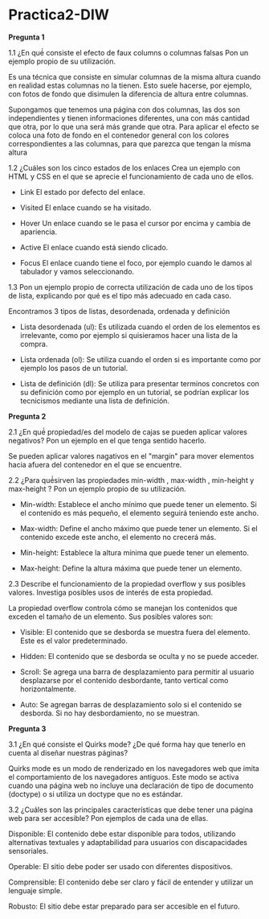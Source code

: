 # Practica2-DIW

**Pregunta 1**

1.1 ¿En qué́ consiste el efecto de faux columns o columnas falsas Pon un ejemplo propio de su utilización.

Es una técnica que consiste en simular columnas de la misma altura cuando en realidad estas columnas no la tienen. Esto suele hacerse, por ejemplo, con fotos de fondo que disimulen la diferencia de altura entre columnas.

Supongamos que tenemos una página con dos columnas, las dos son independientes y tienen informaciones diferentes, una con más cantidad que otra, por lo que una será más grande que otra.
Para aplicar el efecto se coloca una foto de fondo en el contenedor general con los colores correspondientes a las columnas, para que parezca que tengan la misma altura


1.2 ¿Cuáles son los cinco estados de los enlaces Crea un ejemplo con HTML y CSS en el que se aprecie el funcionamiento de cada uno de ellos.

- Link El estado por defecto del enlace.

- Visited El enlace cuando se ha visitado.

- Hover Un enlace cuando se le pasa el cursor por encima y cambia de apariencia.

- Active El enlace cuando está siendo clicado.

- Focus El enlace cuando tiene el foco, por ejemplo cuando le damos al tabulador y vamos seleccionando.


1.3 Pon un ejemplo propio de correcta utilización de cada uno de los tipos de lista, explicando por qué es el tipo más adecuado en cada caso.

Encontramos 3 tipos de listas, desordenada, ordenada y definición

- Lista desordenada (ul): Es utilizada cuando el orden de los elementos es irrelevante, como por ejemplo si quisieramos hacer una lista de la compra.

- Lista ordenada (ol): Se utiliza cuando el orden si es importante como por ejemplo los pasos de un tutorial.

- Lista de definición (dl): Se utiliza para presentar terminos concretos con su definición como por ejemplo en un tutorial, se podrían explicar los tecnicismos mediante una lista de definición.

**Pregunta 2**

2.1 ¿En qué́ propiedad/es del modelo de cajas se pueden aplicar valores negativos? Pon un ejemplo en el que tenga sentido hacerlo.

Se pueden aplicar valores nagativos en el "margin" para mover elementos hacia afuera del contenedor en el que se encuentre.

2.2 ¿Para qué́sirven las propiedades min-width , max-width , min-height y max-height ? Pon un ejemplo propio de su utilización.



- Min-width: Establece el ancho mínimo que puede tener un elemento. Si el contenido es más pequeño, el elemento seguirá teniendo este ancho.
  
- Max-width: Define el ancho máximo que puede tener un elemento. Si el contenido excede este ancho, el elemento no crecerá más.

- Min-height: Establece la altura mínima que puede tener un elemento.

- Max-height: Define la altura máxima que puede tener un elemento.

2.3 Describe el funcionamiento de la propiedad overflow y sus posibles valores. Investiga posibles usos de interés de esta propiedad.

La propiedad overflow controla cómo se manejan los contenidos que exceden el tamaño de un elemento. Sus posibles valores son:

- Visible: El contenido que se desborda se muestra fuera del elemento. Este es el valor predeterminado.

- Hidden: El contenido que se desborda se oculta y no se puede acceder.

- Scroll: Se agrega una barra de desplazamiento para permitir al usuario desplazarse por el contenido desbordante, tanto vertical como horizontalmente.

- Auto: Se agregan barras de desplazamiento solo si el contenido se desborda. Si no hay desbordamiento, no se muestran.

**Pregunta 3**

3.1 ¿En qué consiste el Quirks mode? ¿De qué forma hay que tenerlo en cuenta al diseñar nuestras páginas?

Quirks mode es un modo de renderizado en los navegadores web que imita el comportamiento de los navegadores antiguos. Este modo se activa cuando una página web no incluye una declaración de tipo de documento (doctype) o si utiliza un doctype que no es estándar.

3.2 ¿Cuáles son las principales características que debe tener una página web para ser accesible? Pon ejemplos de cada una de ellas.

Disponible: El contenido debe estar disponible para todos, utilizando alternativas textuales y adaptabilidad para usuarios con discapacidades sensoriales.

Operable: El sitio debe poder ser usado con diferentes dispositivos.

Comprensible: El contenido debe ser claro y fácil de entender y utilizar un lenguaje simple.

Robusto: El sitio debe estar preparado para ser accesible en el futuro.

